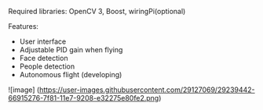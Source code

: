 Required libraries:  OpenCV 3, Boost, wiringPi(optional)

Features:
* User interface
* Adjustable PID gain when flying
* Face detection 
* People detection
* Autonomous flight (developing) 

![image] (https://user-images.githubusercontent.com/29127069/29239442-66915276-7f81-11e7-9208-e32275e80fe2.png)
